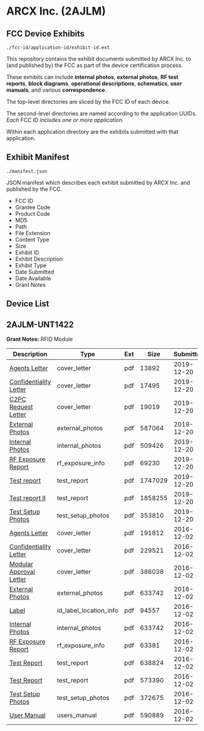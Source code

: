# ARCX Inc. (2AJLM)
## FCC Device Exhibits

```
./fcc-id/application-id/exhibit-id.ext
```

This repository contains the exhibit documents submitted by ARCX Inc. to (and published by) the FCC as part of the device certification process.

These exhibits can include **internal photos**, **external photos**, **RF test reports**, **block diagrams**, **operational descriptions**, **schematics**, **user manuals**, and various **correspondence**.

The top-level directories are sliced by the FCC ID of each device.

The second-level directories are named according to the application UUIDs. *Each FCC ID includes one or more application.*

Within each application directory are the exhibits submitted with that application. 

## Exhibit Manifest

```
./manifest.json
```

JSON manifest which describes each exhibit submitted by ARCX Inc. and published by the FCC.

- FCC ID
- Grantee Code
- Product Code
- MD5
- Path
- File Extension
- Content Type
- Size
- Exhibit ID
- Exhibit Description
- Exhibit Type
- Date Submitted
- Date Available
- Grant Notes

## Device List
## 2AJLM-UNT1422
**Grant Notes:** RFID Module

| Description | Type | Ext | Size | Submitted | Available |
| ----------- | ---- | --- | ---- | --------- | --------- |
| [Agents Letter](2AJLM-UNT1422/026d2eee809ab38dfb8791b6242c2a02/4561352.pdf) | cover_letter | pdf | 13892 | 2019-12-20 | 2020-01-03 |
| [Confidentiality Letter](2AJLM-UNT1422/026d2eee809ab38dfb8791b6242c2a02/4561353.pdf) | cover_letter | pdf | 17495 | 2019-12-20 | 2020-01-03 |
| [C2PC Request Letter](2AJLM-UNT1422/026d2eee809ab38dfb8791b6242c2a02/4561354.pdf) | cover_letter | pdf | 19019 | 2019-12-20 | 2020-01-03 |
| [External Photos](2AJLM-UNT1422/026d2eee809ab38dfb8791b6242c2a02/4561345.pdf) | external_photos | pdf | 587064 | 2019-12-20 | 2020-01-03 |
| [Internal Photos](2AJLM-UNT1422/026d2eee809ab38dfb8791b6242c2a02/4561349.pdf) | internal_photos | pdf | 509426 | 2019-12-20 | 2020-01-03 |
| [RF Exposure Report](2AJLM-UNT1422/026d2eee809ab38dfb8791b6242c2a02/4561350.pdf) | rf_exposure_info | pdf | 69230 | 2019-12-20 | 2020-01-03 |
| [Test report](2AJLM-UNT1422/026d2eee809ab38dfb8791b6242c2a02/4561346.pdf) | test_report | pdf | 1747029 | 2019-12-20 | 2020-01-03 |
| [Test report II](2AJLM-UNT1422/026d2eee809ab38dfb8791b6242c2a02/4561347.pdf) | test_report | pdf | 1858255 | 2019-12-20 | 2020-01-03 |
| [Test Setup Photos](2AJLM-UNT1422/026d2eee809ab38dfb8791b6242c2a02/4561348.pdf) | test_setup_photos | pdf | 353810 | 2019-12-20 | 2020-01-03 |
| [Agents Letter](2AJLM-UNT1422/b79d4ed3b9b6ce656d6e7f4ab7f02457/3216405.pdf) | cover_letter | pdf | 191812 | 2016-12-02 | 2016-12-02 |
| [Confidentiality Letter](2AJLM-UNT1422/b79d4ed3b9b6ce656d6e7f4ab7f02457/3216406.pdf) | cover_letter | pdf | 229521 | 2016-12-02 | 2016-12-02 |
| [Modular Approval Letter](2AJLM-UNT1422/b79d4ed3b9b6ce656d6e7f4ab7f02457/3216407.pdf) | cover_letter | pdf | 386038 | 2016-12-02 | 2016-12-02 |
| [External Photos](2AJLM-UNT1422/b79d4ed3b9b6ce656d6e7f4ab7f02457/3216396.pdf) | external_photos | pdf | 633742 | 2016-12-02 | 2016-12-02 |
| [Label](2AJLM-UNT1422/b79d4ed3b9b6ce656d6e7f4ab7f02457/3216395.pdf) | id_label_location_info | pdf | 94557 | 2016-12-02 | 2016-12-02 |
| [Internal Photos](2AJLM-UNT1422/b79d4ed3b9b6ce656d6e7f4ab7f02457/3216396.pdf) | internal_photos | pdf | 633742 | 2016-12-02 | 2016-12-02 |
| [RF Exposure Report](2AJLM-UNT1422/b79d4ed3b9b6ce656d6e7f4ab7f02457/3216403.pdf) | rf_exposure_info | pdf | 63381 | 2016-12-02 | 2016-12-02 |
| [Test Report](2AJLM-UNT1422/b79d4ed3b9b6ce656d6e7f4ab7f02457/3216399.pdf) | test_report | pdf | 638824 | 2016-12-02 | 2016-12-02 |
| [Test Report](2AJLM-UNT1422/b79d4ed3b9b6ce656d6e7f4ab7f02457/3216408.pdf) | test_report | pdf | 573390 | 2016-12-02 | 2016-12-02 |
| [Test Setup Photos](2AJLM-UNT1422/b79d4ed3b9b6ce656d6e7f4ab7f02457/3216400.pdf) | test_setup_photos | pdf | 372675 | 2016-12-02 | 2016-12-02 |
| [User Manual](2AJLM-UNT1422/b79d4ed3b9b6ce656d6e7f4ab7f02457/3216401.pdf) | users_manual | pdf | 590889 | 2016-12-02 | 2016-12-02 |
